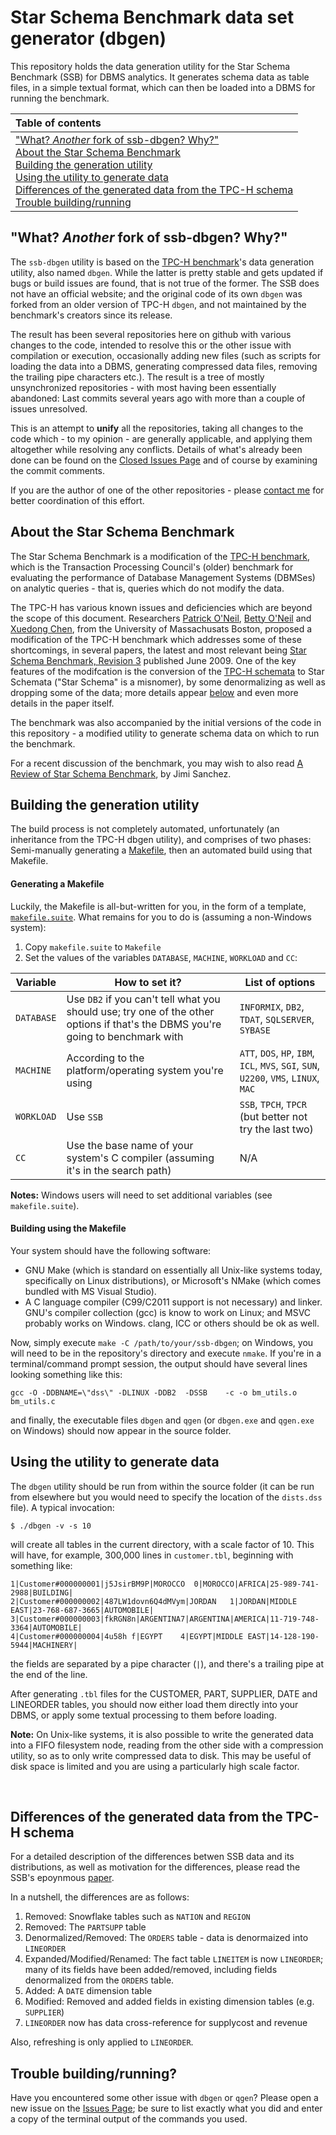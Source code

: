  # Star Schema Benchmark data set generator (dbgen) 

This repository holds the data generation utility for the Star Schema Benchmark (SSB) for DBMS analytics. It generates schema data as table files, in a simple textual format, which can then be loaded into a DBMS for running the benchmark.

| Table of contents|
|:----------------|
| ["What? _Another_ fork of ssb-dbgen? Why?"](#another-fork)<br>  [About the Star Schema Benchmark](#about-ssb)<br> [Building the generation utility](#building)<br> [Using the utility to generate data](#using)<br> [Differences of the generated data from the TPC-H schema](#difference-from-tpch)<br>[Trouble building/running](#trouble)<br> |

## <a name="another-fork">"What? _Another_ fork of ssb-dbgen? Why?"</a>

The `ssb-dbgen` utility is based on the [TPC-H benchmark](http://tpc.org/tpch/)'s data generation utility, also named `dbgen`. While the latter is pretty stable and gets updated if bugs or build issues are found, that is not true of the former. The SSB does not have an official website; and the original code of its own `dbgen` was forked from an older version of TPC-H `dbgen`, and not maintained by the benchmark's creators since its release.

The result has been several repositories here on github with various changes to the code, intended to resolve this or the other issue with compilation or execution, occasionally adding new files (such as scripts for loading the data into a DBMS, generating compressed data files, removing the trailing pipe characters etc.). The result is a tree of mostly unsynchronized repositories - with most having been essentially abandoned: Last commits several years ago with more than a couple of issues unresolved.

This is an attempt to **unify** all the repositories, taking all changes to the code which - to my opinion - are generally applicable, and applying them altogether while resolving any conflicts. Details of what's already been done can be found on the [Closed Issues Page](https://github.com/eyalroz/ssb-dbgen/issues?q=is%3Aissue+is%3Aclosed) and of course by examining the commit comments.

If you are the author of one of the other repositories - please [contact me](mailto:eyalroz@technion.ac.il) for better coordination of this effort.

## <a name="about-ssb">About the Star Schema Benchmark</a>

The Star Schema Benchmark is a modification of the [TPC-H benchmark](http://tpc.org/tpch/), which is the Transaction Processing Council's (older) benchmark for evaluating the performance of Database Management Systems (DBMSes) on analytic queries - that is, queries which do not modify the data.

The TPC-H has various known issues and deficiencies which are beyond the scope of this document. Researchers [Patrick O'Neil](http://www.cs.umb.edu/~poneil/), [Betty O'Neil](http://www.cs.umb.edu/~eoneil/) and [Xuedong Chen](https://www.linkedin.com/in/xuedong-chen-18414ba/), from the University of Massachusats Boston, proposed a modification of the TPC-H benchmark which addresses some of these shortcomings, in several papers, the latest and most relevant being [Star Schema Benchmark, Revision 3](http://www.cs.umb.edu/~poneil/StarSchemaB.PDF) published June 2009. One of the key features of the modifcation is the conversion of the [TPC-H schemata](http://kejser.org/wp-content/uploads/2014/06/image_thumb2.png) to Star Schemata ("Star Schema" is a misnomer), by some denormalizing as well as dropping some of the data; more details appear <a href="#difference-from-tpch">below</a> and even more details in the paper itself.

The benchmark was also accompanied by the initial versions of the code in this repository - a modified utility to generate schema data on which to run the benchmark.

For a recent discussion of the benchmark, you may wish to also read [A Review of Star Schema Benchmark](https://arxiv.org/pdf/1606.00295.pdf), by Jimi Sanchez.

## <a name="building">Building the generation utility</a>

The build process is not completely automated, unfortunately (an inheritance from the TPC-H dbgen utility), and comprises of two phases: Semi-manually generating a [Makefile](https://en.wikipedia.org/wiki/Makefile), then an automated build using that Makefile.

#### Generating a Makefile

Luckily, the Makefile is all-but-written for you, in the form of a template, [`makefile.suite`](https://github.com/eyalroz/ssb-dbgen/blob/master/makefile.suite). What remains for you to do is (assuming a non-Windows system):

1. Copy `makefile.suite` to `Makefile`
2. Set the values of the variables `DATABASE`, `MACHINE`, `WORKLOAD` and `CC`:

|Variable   |How to set it?   | List of options |
|-----------|-----------------|-----------------|
| `DATABASE`  | Use `DB2` if you can't tell what you should use; try one of the other options if that's the DBMS you're going to benchmark with  | `INFORMIX`, `DB2`, `TDAT`, `SQLSERVER`, `SYBASE` |
| `MACHINE`  | According to the platform/operating system you're using  | `ATT`, `DOS`, `HP`, `IBM`, `ICL`, `MVS`, `SGI`, `SUN`, `U2200`, `VMS`, `LINUX`, `MAC` |
| `WORKLOAD`  | Use `SSB`   | `SSB`, `TPCH`, `TPCR` (but better not try the last two)
| `CC`  |  Use the base name of your system's C compiler (assuming it's in the search path)  | N/A |

<!--2. Set the value of the  variable to `DB2` - or, if you know what you're doing and you have a specific reason to do so, to one of the other databases in the commented list of possibilities.
3. Set `MACHINE` to the value closest to your platform (mostly commonly it's either `LINUX`, or `MAC`; Windows users - see note below)
4. Set `WORKLOAD` to `SSB` (theoretically, `TPCH` might also work and generate TPC-H data, but don't count on it)
5. Set your C compiler invocation string - either the base name if it's on your search path (e.g. `CC=gcc`) or a full pathname otherwise. -->


**Notes:** Windows users will need to set additional variables (see `makefile.suite`).

#### Building using the Makefile

Your system should have the following software:

* GNU Make (which is standard on essentially all Unix-like systems today, specifically on Linux distributions), or Microsoft's NMake (which comes bundled with MS Visual Studio).
* A C language compiler (C99/C2011 support is not necessary) and linker. GNU's compiler collection (gcc) is know to work on Linux; and MSVC probably works on Windows. clang, ICC or others should be ok as well.

Now, simply execute `make -C /path/to/your/ssb-dbgen`; on Windows, you will need to be in the repository's directory and execute `nmake`. If you're in a terminal/command prompt session, the output should have several lines looking something like this:
```
gcc -O -DDBNAME=\"dss\" -DLINUX -DDB2  -DSSB    -c -o bm_utils.o bm_utils.c
```
and finally, the executable files `dbgen` and `qgen` (or `dbgen.exe` and `qgen.exe` on Windows) should now appear in the source folder.

## <a name="using">Using the utility to generate data</a>

The `dbgen` utility should be run from within the source folder (it can be run from elsewhere but you would need to specify the location of the `dists.dss` file). A typical invocation:

    $ ./dbgen -v -s 10
    
will create all tables in the current directory, with a scale factor of 10. This will have, for example, 300,000 lines in `customer.tbl`, beginning with something like:
```
1|Customer#000000001|j5JsirBM9P|MOROCCO  0|MOROCCO|AFRICA|25-989-741-2988|BUILDING|
2|Customer#000000002|487LW1dovn6Q4dMVym|JORDAN   1|JORDAN|MIDDLE EAST|23-768-687-3665|AUTOMOBILE|
3|Customer#000000003|fkRGN8n|ARGENTINA7|ARGENTINA|AMERICA|11-719-748-3364|AUTOMOBILE|
4|Customer#000000004|4u58h f|EGYPT    4|EGYPT|MIDDLE EAST|14-128-190-5944|MACHINERY|
```
the fields are separated by a pipe character (`|`), and there's a trailing pipe at the end of the line. 

After generating `.tbl` files for the CUSTOMER, PART, SUPPLIER, DATE and LINEORDER tables, you should now either load them directly into your DBMS, or apply some textual processing to them before loading.

**Note:** On Unix-like systems, it is also possible to write the generated data into a FIFO filesystem node, reading from the other side with a compression utility, so as to only write compressed data to disk. This may be useful of disk space is limited and you are using a particularly high scale factor.

<br>

## <a name="difference-from-tpch">Differences of the generated data from the TPC-H schema</a>


For a detailed description of the differences betwen SSB data and its distributions, as well as motivation for the differences, please read the SSB's epoynmous [paper](http://www.cs.umb.edu/~poneil/StarSchemaB.PDF).

In a nutshell, the differences are as follows:

1. Removed: Snowflake tables such as `NATION` and `REGION`
2. Removed: The `PARTSUPP` table
3. Denormalized/Removed: The `ORDERS` table - data is denormaized into `LINEORDER`
4. Expanded/Modified/Renamed: The fact table `LINEITEM` is now `LINEORDER`; many of its fields have been added/removed, including fields denormalized from the `ORDERS` table.
5. Added: A `DATE` dimension table
6. Modified: Removed and added fields in existing dimension tables (e.g. `SUPPLIER`)
7. `LINEORDER` now has data cross-reference for supplycost and revenue 

Also, refreshing is only applied to `LINEORDER`.

## <a name="trouble">Trouble building/running?</a>
Have you encountered some other issue with `dbgen` or `qgen`? Please open a new issue on the [Issues Page](https://github.com/eyalroz/ssb-dbgen/issues); be sure to list exactly what you did and enter a copy of the terminal output of the commands you used.


